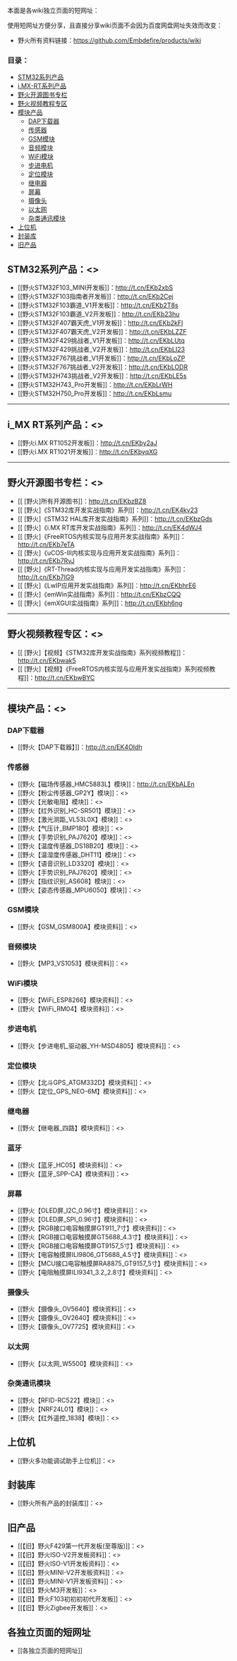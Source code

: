 本面是各wiki独立页面的短网址：

使用短网址方便分享，且直接分享wiki页面不会因为百度网盘网址失效而改变：

* 野火所有资料链接：<https://github.com/Embdefire/products/wiki>

### 目录：
* [STM32系列产品](#STM32系列产品) 
* [i.MX-RT系列产品](#i_MX-RT系列产品) 
* [野火开源图书专栏](#野火开源图书专栏) 
* [野火视频教程专区](#野火视频教程专区) 
* [模块产品](#模块产品) 
   *   [DAP下载器](#DAP下载器) 
   *   [传感器](#传感器) 
   *   [GSM模块](#GSM模块) 
   *   [音频模块](#音频模块) 
   *   [WiFi模块](#WiFi模块) 
   *   [步进电机](#步进电机) 
   *   [定位模块](#定位模块) 
   *   [继电器](#继电器) 
   *   [屏幕](#屏幕) 
   *   [摄像头](#摄像头) 
   *   [以太网](#以太网) 
   *   [杂类通讯模块](#杂类通讯模块) 
*  [上位机](#上位机) 
*  [封装库](#封装库) 
*  [旧产品](#旧产品) 


## STM32系列产品：<>
* [[野火STM32F103_MINI开发板]]：<http://t.cn/EKb2xbS>
* [[野火STM32F103指南者开发板]]：<http://t.cn/EKb2Cej>
* [[野火STM32F103霸道_V1开发板]]：<http://t.cn/EKb2T8s>
* [[野火STM32F103霸道_V2开发板]]：<http://t.cn/EKb23hu>
* [[野火STM32F407霸天虎_V1开发板]]：<http://t.cn/EKb2kFI>
* [[野火STM32F407霸天虎_V2开发板]]：<http://t.cn/EKbLZZF>
* [[野火STM32F429挑战者_V1开发板]]：<http://t.cn/EKbLUtq>
* [[野火STM32F429挑战者_V2开发板]]：<http://t.cn/EKbLI23>
* [[野火STM32F767挑战者_V1开发板]]：<http://t.cn/EKbLoZP>
* [[野火STM32F767挑战者_V2开发板]]：<http://t.cn/EKbLODR>
* [[野火STM32H743挑战者_V2开发板]]：<http://t.cn/EKbLE5s>
* [[野火STM32H743_Pro开发板]]：<http://t.cn/EKbLrWH>
* [[野火STM32H750_Pro开发板]]：<http://t.cn/EKbLsmu>

***

## i_MX RT系列产品：<>
* [[野火i.MX RT1052开发板]]：<http://t.cn/EKby2aJ>
* [[野火i.MX RT1021开发板]]：<http://t.cn/EKbyqXG>

***

## 野火开源图书专栏：<>
* [[ [野火]所有开源图书]]：<http://t.cn/EKbzBZ8>
* [[ [野火]《STM32库开发实战指南》系列]]：<http://t.cn/EK4kv23>
* [[ [野火]《STM32 HAL库开发实战指南》系列]]：<http://t.cn/EKbzGds>
* [[ [野火]《i.MX RT库开发实战指南》系列]]：<http://t.cn/EK4dWJ4>
* [[ [野火]《FreeRTOS内核实现与应用开发实战指南》系列]]：<http://t.cn/EKb7eTA>
* [[ [野火]《uCOS-III内核实现与应用开发实战指南》系列]]：<http://t.cn/EKb7RvJ>
* [[ [野火]《RT-Thread内核实现与应用开发实战指南》系列]]：<http://t.cn/EKb7IG9>
* [[ [野火]《LwIP应用开发实战指南》系列]]：<http://t.cn/EKbhrE6>
* [[ [野火]《emWin实战指南》系列]]：<http://t.cn/EKbzCQQ>
* [[ [野火]《emXGUI实战指南》系列]]：<http://t.cn/EKbh6ng>


***

## 野火视频教程专区：<>
* [[ [野火]【视频】《STM32库开发实战指南》系列视频教程]]：<http://t.cn/EKbwak5>
* [[ [野火]【视频】《FreeRTOS内核实现与应用开发实战指南》系列视频教程]]：<http://t.cn/EKbwBYC>

***

## 模块产品：<>
### DAP下载器
* [[野火【DAP下载器】]]：<http://t.cn/EK4OIdh>
### 传感器
* [[野火【磁场传感器_HMC5883L】模块]]：<http://t.cn/EKbALEn>
* [[野火【粉尘传感器_GP2Y】模块]]：<>
* [[野火【光敏电阻】模块]]：<>
* [[野火【红外识别_HC-SR501】模块]]：<>
* [[野火【激光测距_VL53L0X】模块]]：<>
* [[野火【气压计_BMP180】模块]]：<>
* [[野火【手势识别_PAJ7620】模块]]：<>
* [[野火【温度传感器_DS18B20】模块]]：<>
* [[野火【温湿度传感器_DHT11】模块]]：<>
* [[野火【语音识别_LD3320】模块]]：<>
* [[野火【手势识别_PAJ7620】模块]]：<>
* [[野火【指纹识别_AS608】模块]]：<>
* [[野火【姿态传感器_MPU6050】模块]]：<>
### GSM模块
* [[野火【GSM_GSM800A】模块资料]]：<>
### 音频模块
* [[野火【MP3_VS1053】模块资料]]：<>
### WiFi模块
* [[野火【WiFi_ESP8266】模块资料]]：<>
* [[野火【WiFi_RM04】模块资料]]：<>
### 步进电机
* [[野火【步进电机_驱动器_YH-MSD4805】模块资料]]：<>
### 定位模块
* [[野火【北斗GPS_ATGM332D】模块资料]]：<>
* [[野火【定位_GPS_NEO-6M】模块资料]]：<>
### 继电器
* [[野火【继电器_四路】模块资料]]：<>
### 蓝牙
* [[野火【蓝牙_HC05】模块资料]]：<>
* [[野火【蓝牙_SPP-CA】模块资料]]：<>
### 屏幕
* [[野火【OLED屏_I2C_0.96寸】模块资料]]：<>
* [[野火【OLED屏_SPI_0.96寸】模块资料]]：<>
* [[野火【RGB接口电容触摸屏GT911_7寸】模块资料]]：<>
* [[野火【RGB接口电容触摸屏GT5688_4.3寸】模块资料]]：<>
* [[野火【RGB接口电容触摸屏GT9157_5寸】模块资料]]：<>
* [[野火【电容触摸屏ILI9806_GT5688_4.5寸】模块资料]]：<>
* [[野火【MCU接口电容触摸屏RA8875_GT9157_5寸】模块资料]]：<>
* [[野火【电阻触摸屏ILI9341_3.2_2.8寸】模块资料]]：<>
### 摄像头
* [[野火【摄像头_OV5640】模块资料]]：<>
* [[野火【摄像头_OV2640】模块资料]]：<>
* [[野火【摄像头_OV7725】模块资料]]：<>
### 以太网
* [[野火【以太网_W5500】模块资料]]：<>

### 杂类通讯模块
* [[野火【RFID-RC522】模块]]：<>
* [[野火【NRF24L01】模块]]：<>
* [[野火【红外遥控_1838】模块]]：<>

## 上位机
* [[野火多功能调试助手上位机]]：<>
## 封装库
* [[野火所有产品的封装库]]：<>
## 旧产品
* [[【旧】野火F429第一代开发板(至尊版)]]：<>
* [[【旧】野火ISO-V2开发板资料]]：<>
* [[【旧】野火ISO-V1开发板资料]]：<>
* [[【旧】野火MINI-V2开发板资料]]：<>
* [[【旧】野火MINI-V1开发板资料]]：<>
* [[【旧】野火M3开发板]]：<>
* [[【旧】野火F103初初初初代开发板]]：<>
* [[【旧】野火Zigbee开发板]]：<>
## 各独立页面的短网址
*  [[各独立页面的短网址]]
